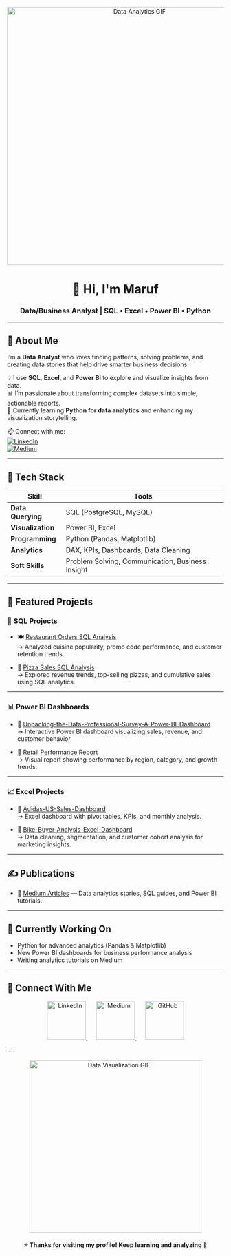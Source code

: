 <!-- Profile Header GIF -->
<p align="center">
  <img src="https://media.giphy.com/media/26tn33aiTi1jkl6H6/giphy.gif" width="600" alt="Data Analytics GIF">
</p>

<h1 align="center">👋 Hi, I'm Maruf</h1>
<h3 align="center">Data/Business Analyst | SQL • Excel • Power BI • Python</h3>

---

## 🧠 About Me  
I’m a **Data Analyst** who loves finding patterns, solving problems, and creating data stories that help drive smarter business decisions.  

💡 I use **SQL**, **Excel**, and **Power BI** to explore and visualize insights from data.  
📊 I’m passionate about transforming complex datasets into simple, actionable reports.  
🚀 Currently learning **Python for data analytics** and enhancing my visualization storytelling.  

📫 Connect with me:  
[![LinkedIn](https://img.shields.io/badge/LinkedIn-Maruf-blue?logo=linkedin&logoSize=30)](https://www.linkedin.com/in/marufanalysis)  
[![Medium](https://img.shields.io/badge/Medium-@marufanalysis-black?logo=medium&logoSize=30)](https://medium.com/@marufanalysis)


---

## 🧰 Tech Stack

| Skill | Tools |
|--------|--------|
| **Data Querying** | SQL (PostgreSQL, MySQL) |
| **Visualization** | Power BI, Excel |
| **Programming** | Python (Pandas, Matplotlib) |
| **Analytics** | DAX, KPIs, Dashboards, Data Cleaning |
| **Soft Skills** | Problem Solving, Communication, Business Insight |

---

## 📂 Featured Projects  

### 🧩 **SQL Projects**
- 🍽️ [Restaurant Orders SQL Analysis](https://github.com/marufanalysis/Restaurant-Orders-SQL-Analysis)  
  → Analyzed cuisine popularity, promo code performance, and customer retention trends.  

- 🍕 [Pizza Sales SQL Analysis](https://github.com/marufanalysis/Pizza-Sales-SQL-Analysis-Project)  
  → Explored revenue trends, top-selling pizzas, and cumulative sales using SQL analytics.

---

### 📊 **Power BI Dashboards**
- 🛒 [Unpacking-the-Data-Professional-Survey-A-Power-BI-Dashboard](https://github.com/marufanalysis/Unpacking-the-Data-Professional-Survey-A-Power-BI-Dashboard)  
  → Interactive Power BI dashboard visualizing sales, revenue, and customer behavior.  

- 🏬 [Retail Performance Report](https://github.com/marufanalysis/Retail-Sales-Performance-Dashboard-Power-BI)  
  → Visual report showing performance by region, category, and growth trends.

---

### 📈 **Excel Projects**
- 💼 [Adidas-US-Sales-Dashboard](https://github.com/marufanalysis/Adidas-US-Sales-Dashboard)  
  → Excel dashboard with pivot tables, KPIs, and monthly analysis.  

- 👥 [Bike-Buyer-Analysis-Excel-Dashboard](https://github.com/marufanalysis/Bike-Buyer-Analysis-Excel-Dashboard)  
  → Data cleaning, segmentation, and customer cohort analysis for marketing insights.

---

## ✍️ Publications
- 🧾 [Medium Articles](https://medium.com/@marufanalysis) — Data analytics stories, SQL guides, and Power BI tutorials.

---

## 🌱 Currently Working On
- Python for advanced analytics (Pandas & Matplotlib)  
- New Power BI dashboards for business performance analysis  
- Writing analytics tutorials on Medium  

---

## 🤝 Connect With Me  

<p align="center">
  <a href="https://www.linkedin.com/in/marufanalysis" target="_blank">
    <img src="https://img.icons8.com/color/96/000000/linkedin.png" alt="LinkedIn" width="90"/>
  </a>
  &nbsp;&nbsp;&nbsp;&nbsp;
  <a href="https://medium.com/@marufanalysis" target="_blank">
    <img src="https://img.icons8.com/ios-filled/100/000000/medium-new.png" alt="Medium" width="90"/>
  </a>
  &nbsp;&nbsp;&nbsp;&nbsp;
  <a href="https://github.com/marufanalysis" target="_blank">
    <img src="https://img.icons8.com/ios-glyphs/100/000000/github.png" alt="GitHub" width="90"/>
  </a>
</p>
---

<p align="center">
  <img src="https://media.giphy.com/media/qgQUggAC3Pfv687qPC/giphy.gif" width="400" alt="Data Visualization GIF">
</p>

<h4 align="center">⭐ Thanks for visiting my profile! Keep learning and analyzing 🚀</h4>
